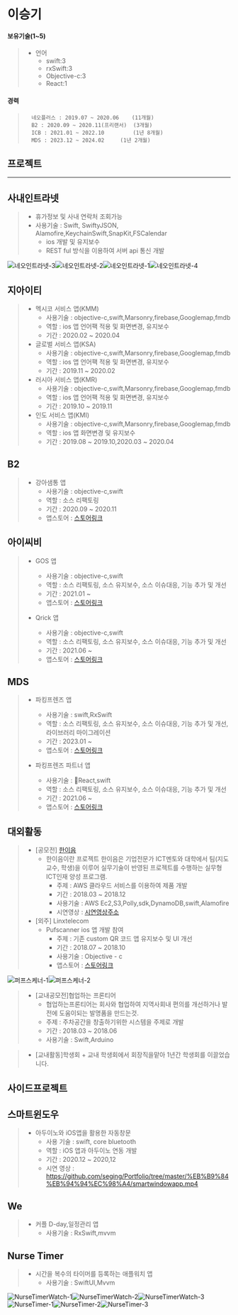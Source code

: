 이승기
=====
 #### 보유기술(1~5)
>	+ 언어	
>		* swift:3
>		* rxSwift:3
>		* Objective-c:3
>		* React:1	


  #### 경력
>	    네오플러스 : 2019.07 ~ 2020.06    (11개월)
>	    B2 : 2020.09 ~ 2020.11(프리랜서)  (3개월)
>	    ICB : 2021.01 ~ 2022.10         (1년 8개월)
>	    MDS : 2023.12 ~ 2024.02	    (1년 2개월)


프로젝트
-------

***

## 사내인트라넷
>
>	+ 휴가정보 및 사내 연락처 조회가능
>	+ 사용기술 : Swift, SwiftyJSON, Alamofire,KeychainSwift,SnapKit,FSCalendar
>		+ ios 개발 및 유지보수
>		+ REST ful 방식을 이용하여 서버 api 통신 개발
>
![네오인트라넷-3](https://github.com/seging/Portfolio/blob/master/image/%EB%84%A4%EC%98%A4%EC%9D%B8%ED%8A%B8%EB%9D%BC%EB%84%B7-3.jpg)![네오인트라넷-2](https://github.com/seging/Portfolio/blob/master/image/%EB%84%A4%EC%98%A4%EC%9D%B8%ED%8A%B8%EB%9D%BC%EB%84%B7-2.jpg)![네오인트라넷-1](https://github.com/seging/Portfolio/blob/master/image/%EB%84%A4%EC%98%A4%EC%9D%B8%ED%8A%B8%EB%9D%BC%EB%84%B7-1.jpg)![네오인트라넷-4](https://github.com/seging/Portfolio/blob/master/image/%EB%84%A4%EC%98%A4%EC%9D%B8%ED%8A%B8%EB%9D%BC%EB%84%B7-4.jpg)


## 지아이티
>
>	+ 멕시코 서비스 앱(KMM)
>		+ 사용기술 : objective-c,swift,Marsonry,firebase,Googlemap,fmdb
>		+ 역할 : ios 앱 언어팩 적용 및 화면변경, 유지보수
>		+ 기간 : 2020.02 ~ 2020.04
>	+ 글로벌 서비스 앱(KSA)
>		+ 사용기술 : objective-c,swift,Marsonry,firebase,Googlemap,fmdb
>		+ 역할 : ios 앱 언어팩 적용 및 화면변경, 유지보수
>		+ 기간 : 2019.11 ~ 2020.02
>	+ 러시아 서비스 앱(KMR)
>		+ 사용기술 : objective-c,swift,Marsonry,firebase,Googlemap,fmdb
>		+ 역할 : ios 앱 언어팩 적용 및 화면변경, 유지보수
>		+ 기간 : 2019.10 ~ 2019.11
>	+ 인도 서비스 앱(KMI)
>		+ 사용기술 : objective-c,swift,Marsonry,firebase,Googlemap,fmdb
>		+ 역할 : ios 앱 화면변경 및 유지보수
>		+ 기간 : 2019.08 ~ 2019.10,2020.03 ~ 2020.04


## B2
>
>	+ 강아샘통 앱
>		+ 사용기술 : objective-c,swift
>		+ 역할 : 소스 리팩토링
>		+ 기간 : 2020.09 ~ 2020.11
>		+ 앱스토어 : [스토어링크](https://apps.apple.com/kr/app/%EA%B0%95%EC%95%84%EC%83%98%ED%86%B5/id1295938279)


## 아이씨비
>
>	+ GOS 앱
>		+ 사용기술 : objective-c,swift
>		+ 역할 : 소스 리팩토링, 소스 유지보수, 소스 이슈대응, 기능 추가 및 개선
>		+ 기간 : 2021.01 ~ 
>		+ 앱스토어 : [스토어링크](https://apps.apple.com/kr/app/gos/id1509217154)
>
>	+ Qrick 앱
>		+ 사용기술 : objective-c,swift
>		+ 역할 : 소스 리팩토링, 소스 유지보수, 소스 이슈대응, 기능 추가 및 개선
>		+ 기간 : 2021.06 ~
>		+ 앱스토어 : [스토어링크](https://apps.apple.com/us/app/qrick/id1331822769)

## MDS
>
>	+ 파킹프렌즈 앱
>		+ 사용기술 : swift,RxSwift
>		+ 역할 : 소스 리팩토링, 소스 유지보수, 소스 이슈대응, 기능 추가 및 개선,라이브러리 마이그레이션
>		+ 기간 : 2023.01 ~ 
>		+ 앱스토어 : [스토어링크](https://apps.apple.com/us/app/%ED%8C%8C%ED%82%B9%ED%94%84%EB%A0%8C%EC%A6%88/id1437488741)
>
>	+ 파킹프렌즈 파트너 앱
>		+ 사용기술 : React,swift
>		+ 역할 : 소스 리팩토링, 소스 유지보수, 소스 이슈대응, 기능 추가 및 개선
>		+ 기간 : 2021.06 ~
>		+ 앱스토어 : [스토어링크](https://apps.apple.com/us/app/%ED%8C%8C%ED%82%B9%ED%94%84%EB%A0%8C%EC%A6%88-%ED%8C%8C%ED%8A%B8%EB%84%88/id1456976566)


 대외활동
 -------
>	* [공모전] [한이음](https://www.hanium.or.kr/portal/index.do "한이음홈페이지")			
>		+ 한이음이란 프로젝트 한이음은 기업전문가 ICT멘토와 대학에서 팀(지도교수, 학생)을 이루어 실무기술이 반영된 프로젝트를 수행하는 실무형 ICT인재 양성 프로그램.   
>			+ 주제 : AWS 클라우드 서비스를 이용하여 제품 개발
>			+ 기간 : 2018.03 ~ 2018.12
>			+ 사용기술 : AWS Ec2,S3,Polly,sdk,DynamoDB,swift,Alamofire
>			+ 시연영상 : [시연영상주소](https://www.youtube.com/watch?v=cranY6sji4g&feature=youtu.be "한이음 제품시연영상")
>	* [외주] Linxtelecom
>		+ Pufscanner ios 앱 개발 참여
>			+ 주제 : 기존 custom QR 코드 앱 유지보수 및 UI 개선
>			+ 기간 : 2018.07 ~ 2018.10
>			+ 사용기술 : Objective - c
>			+ 앱스토어 : [스토어링크](https://itunes.apple.com/kr/app/pufscanner/id1084263211?mt=8)
>
>
![퍼프스케너-1](https://github.com/seging/Portfolio/blob/master/image/%ED%8D%BC%ED%94%84%EC%8A%A4%EC%BC%80%EB%84%88-1.jpg)![퍼프스케너-2](https://github.com/seging/Portfolio/blob/master/image/%ED%8D%BC%ED%94%84%EC%8A%A4%EC%BC%80%EB%84%88-2.jpg)

>	* [교내공모전]협업하는 프론티어
>		+ 협업하는프론티어는 회사와 협업하여 지역사회내 편의를 개선하거나 발전에 도움이되는 발명품을 만드는것.   
>		+ 주제 : 주차공간을 창출하기위한 시스템을 주제로 개발
>		+ 기간 : 2018.03 ~ 2018.06
>		+ 사용기술 : Swift,Arduino

>	* [교내활동]학생회
		+ 교내 학생회에서 회장직을맡아 1년간 학생회를 이끌었습니다.


사이드프로젝트
-------    
## 스마트윈도우
>
>	+ 아두이노와 iOS앱을 활용한 자동창문
>		+ 사용 기술 : swift, core bluetooth
>		+ 역할 : iOS 앱과 아두이노 연동 개발
>		+ 기간 : 2020.12 ~ 2020,12
>	 	+ 시연 영상 : https://github.com/seging/Portfolio/tree/master/%EB%B9%84%EB%94%94%EC%98%A4/smartwindowapp.mp4
>
## We
>
>	+ 커플 D-day,일정관리 앱
>		+ 사용기술 : RxSwift,mvvm
>  

## Nurse Timer
>
> 	+ 시간을 복수의 타이머를 등록하는 애플워치 앱
> 		+ 사용기술 : SwiftUI,Mvvm
>
![NurseTimerWatch-1](https://github.com/seging/Portfolio/blob/master/image/NurseTimer-%EC%95%A0%ED%94%8C%EC%9B%8C%EC%B9%981.jpg)![NurseTimerWatch-2](https://github.com/seging/Portfolio/blob/master/image/NurseTimer-%EC%95%A0%ED%94%8C%EC%9B%8C%EC%B9%982.jpg)![NurseTimerWatch-3](https://github.com/seging/Portfolio/blob/master/image/NurseTimer-%EC%95%A0%ED%94%8C%EC%9B%8C%EC%B9%983.jpg)![NurseTimer-1](https://github.com/seging/Portfolio/blob/master/image/NurseTimer-%EC%95%84%EC%9D%B4%ED%8F%B01.jpg)![NurseTimer-2](https://github.com/seging/Portfolio/blob/master/image/NurseTimer-%EC%95%84%EC%9D%B4%ED%8F%B02.jpg)![NurseTimer-3](https://github.com/seging/Portfolio/blob/master/image/NurseTimer-%EC%95%84%EC%9D%B4%ED%8F%B03.jpg)
